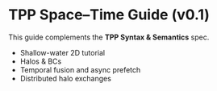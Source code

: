 # TPP Space–Time Guide (v0.1)
This guide complements the **TPP Syntax & Semantics** spec.
- Shallow-water 2D tutorial
- Halos & BCs
- Temporal fusion and async prefetch
- Distributed halo exchanges
